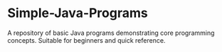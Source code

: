 # Simple-Java-Programs
A repository of basic Java programs demonstrating core programming concepts. Suitable for beginners and quick reference.
